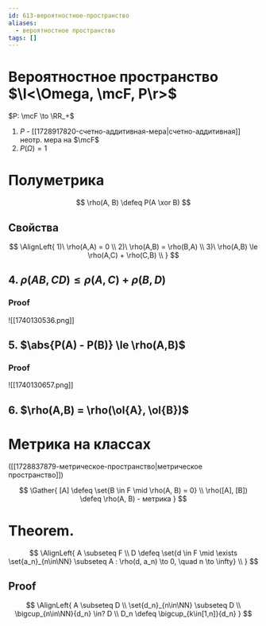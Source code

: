 ```yaml
---
id: 613-вероятностное-пространство
aliases:
  - вероятностное пространство
tags: []
---
```


# Вероятностное пространство $\l<\Omega, \mcF, P\r>$

$P: \mcF \to \RR_+$

1.  $P$ - [[1728917820-счетно-аддитивная-мера|счетно-аддитивная]] неотр. мера на $\mcF$
2.  $P(\Omega) = 1$

# Полуметрика

$$
\rho(A, B) \defeq P(A \xor B)
$$

## Свойства

$$
\AlignLeft{
1)\ \rho(A,A) = 0 \\
2)\ \rho(A,B) = \rho(B,A) \\
3)\ \rho(A,B) \le \rho(A,C) + \rho(C,B) \\
}
$$

## 4. $\rho(AB, CD) \le \rho(A,C) + \rho(B,D)$

### Proof

![[1740130536.png]]

## 5. $\abs{P(A) - P(B)} \le \rho(A,B)$

### Proof

![[1740130657.png]]

## 6. $\rho(A,B) = \rho(\ol{A}, \ol{B})$

# Метрика на классах

([[1728837879-метрическое-пространство|метрическое пространство]])

$$
\Gather{
[A] \defeq \set{B \in F \mid \rho(A, B) = 0} \\
\rho([A], [B]) \defeq \rho(A, B) - метрика
}
$$

# Theorem.
$$
\AlignLeft{
A \subseteq F \\
D \defeq \set{d \in F \mid \exists \set{a_n}_{n\in\NN} \subseteq A : 
\rho(d, a_n) \to 0, \quad n \to \infty} \\
}
$$
## Proof
$$
\AlignLeft{
A \subseteq D \\
\set{d_n}_{n\in\NN} \subseteq D \\
\bigcup_{n\in\NN}{d_n} \in? D \\
D_n \defeq \bigcup_{k\in[1,n]}{d_n}
}
$$
